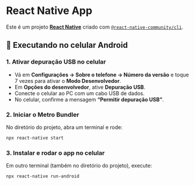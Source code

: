# React Native App

Este é um projeto [**React Native**](https://reactnative.dev) criado com [`@react-native-community/cli`](https://github.com/react-native-community/cli).

## 🚀 Executando no celular Android

### 1. Ativar depuração USB no celular
- Vá em **Configurações → Sobre o telefone → Número da versão** e toque 7 vezes para ativar o **Modo Desenvolvedor**.  
- Em **Opções do desenvolvedor**, ative **Depuração USB**.  
- Conecte o celular ao PC com um cabo USB de dados.  
- No celular, confirme a mensagem **“Permitir depuração USB”**.

### 2. Iniciar o Metro Bundler
No diretório do projeto, abra um terminal e rode:
```sh
npx react-native start
```

### 3. Instalar e rodar o app no celular
Em outro terminal (também no diretório do projeto), execute:
```sh
npx react-native run-android
```

